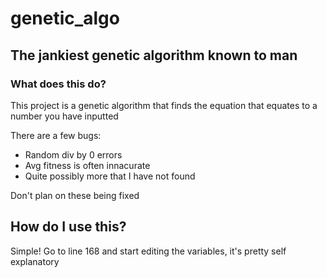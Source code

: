 # genetic_algo
## The jankiest genetic algorithm known to man

### What does this do?

This project is a genetic algorithm that finds the equation that equates to a number you have inputted

There are a few bugs:
* Random div by 0 errors
* Avg fitness is often innacurate
* Quite possibly more that I have not found

Don't plan on these being fixed

## How do I use this?

Simple! Go to line 168 and start editing the variables, it's pretty self explanatory
